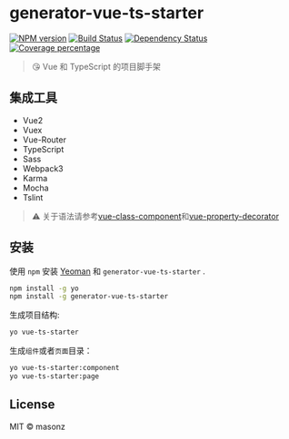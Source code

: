 # generator-vue-ts-starter
[![NPM version][npm-image]][npm-url] [![Build Status][travis-image]][travis-url] [![Dependency Status][daviddm-image]][daviddm-url] [![Coverage percentage][coveralls-image]][coveralls-url]
> 😘 Vue 和 TypeScript 的项目脚手架

## 集成工具

 * Vue2
 * Vuex
 * Vue-Router
 * TypeScript
 * Sass
 * Webpack3
 * Karma
 * Mocha
 * Tslint

> ⚠ 关于语法请参考[vue-class-component](https://github.com/vuejs/vue-class-component)和[vue-property-decorator](https://github.com/kaorun343/vue-property-decorator)

## 安装

使用 `npm` 安装 [Yeoman](http://yeoman.io) 和 `generator-vue-ts-starter` .

```bash
npm install -g yo
npm install -g generator-vue-ts-starter
```

生成项目结构:

```bash
yo vue-ts-starter
```

生成`组件`或者`页面`目录：

```bash
yo vue-ts-starter:component
yo vue-ts-starter:page
```

## License

MIT © masonz

[npm-image]: https://badge.fury.io/js/generator-vue-ts-starter.svg
[npm-url]: https://npmjs.org/package/generator-vue-ts-starter
[travis-image]: https://travis-ci.org/masonz/generator-vue-ts-starter.svg?branch=master
[travis-url]: https://travis-ci.org/masonz/generator-vue-ts-starter
[daviddm-image]: https://david-dm.org/masonz/generator-vue-ts-starter.svg?theme=shields.io
[daviddm-url]: https://david-dm.org/masonz/generator-vue-ts-starter
[coveralls-image]: https://coveralls.io/repos/masonz/generator-vue-ts-starter/badge.svg
[coveralls-url]: https://coveralls.io/r/masonz/generator-vue-ts-starter
